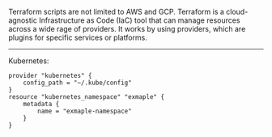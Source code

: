 Terraform scripts are not limited to AWS and GCP. Terraform is a cloud-agnostic Infrastructure as Code (IaC) tool that can manage resources across a wide rage of providers. It works by using providers, which are plugins for specific services or platforms.

---
Kubernetes:
```hcl
provider "kubernetes" {
	config_path = "~/.kube/config"
}
resource "kubernetes_namespace" "exmaple" {
	metadata {
		name = "exmaple-namespace"
	}
}
```